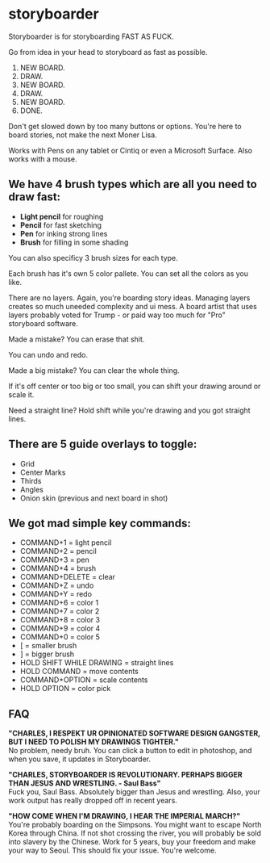 # storyboarder

Storyboarder is for storyboarding FAST AS FUCK.

Go from idea in your head to storyboard as fast as possible.

1. NEW BOARD.  
1. DRAW.  
1. NEW BOARD.  
1. DRAW.  
1. NEW BOARD.  
1. DONE.

Don't get slowed down by too many buttons or options. You're here to board stories, not make the next Moner Lisa.

Works with Pens on any tablet or Cintiq or even a Microsoft Surface. Also works with a mouse.

## We have 4 brush types which are all you need to draw fast:

* **Light pencil** for roughing
* **Pencil** for fast sketching
* **Pen** for inking strong lines
* **Brush** for filling in some shading

You can also specificy 3 brush sizes for each type.

Each brush has it's own 5 color pallete. You can set all the colors as you like.

There are no layers. Again, you're boarding story ideas. Managing layers creates so much uneeded complexity and ui mess. A board artist that uses layers probably voted for Trump - or paid way too much for "Pro" storyboard software.

Made a mistake? You can erase that shit.

You can undo and redo.

Made a big mistake? You can clear the whole thing.

If it's off center or too big or too small, you can shift your drawing around or scale it.

Need a straight line? Hold shift while you're drawing and you got straight lines.

## There are 5 guide overlays to toggle:
*  Grid
*  Center Marks
*  Thirds
*  Angles
*  Onion skin (previous and next board in shot)

## We got mad simple key commands:

* COMMAND+1 = light pencil
* COMMAND+2 = pencil
* COMMAND+3 = pen
* COMMAND+4 = brush  
* COMMAND+DELETE = clear
* COMMAND+Z = undo
* COMMAND+Y = redo  
* COMMAND+6 = color 1
* COMMAND+7 = color 2
* COMMAND+8 = color 3
* COMMAND+9 = color 4
* COMMAND+0 = color 5  
* [ = smaller brush
* ] = bigger brush  
* HOLD SHIFT WHILE DRAWING = straight lines  
* HOLD COMMAND = move contents
* COMMAND+OPTION = scale contents  
* HOLD OPTION = color pick  

## FAQ

**"CHARLES, I RESPEKT UR OPINIONATED SOFTWARE DESIGN GANGSTER, BUT I NEED TO POLISH MY DRAWINGS TIGHTER."**  
No problem, needy bruh. You can click a button to edit in photoshop, and when you save, it updates in Storyboarder.

**"CHARLES, STORYBOARDER IS REVOLUTIONARY. PERHAPS BIGGER THAN JESUS AND WRESTLING. - Saul Bass"**  
Fuck you, Saul Bass. Absolutely bigger than Jesus and wrestling. Also, your work output has really dropped off in recent years.

**"HOW COME WHEN I'M DRAWING, I HEAR THE IMPERIAL MARCH?"**  
You're probably boarding on the Simpsons. You might want to escape North Korea through China. If not shot crossing the river, you will probably be sold into slavery by the Chinese. Work for 5 years, buy your freedom and make your way to Seoul. This should fix your issue. You're welcome.

